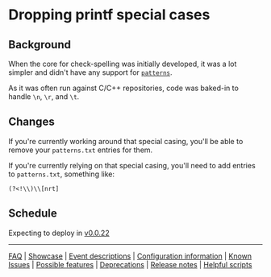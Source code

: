 # Dropping printf special cases

## Background

When the core for check-spelling was initially developed, it was a lot simpler and didn't have any support for [`patterns`](./Configuration-Examples:-patterns.md).

As it was often run against C/C++ repositories, code was baked-in to handle `\n`, `\r`, and `\t`.

## Changes

If you're currently working around that special casing, you'll be able to remove your `patterns.txt` entries for them.

If you're currently relying on that special casing, you'll need to add entries to `patterns.txt`, something like:

```
(?<!\\)\\[nrt]
```

## Schedule

Expecting to deploy in [v0.0.22](https://github.com/check-spelling/check-spelling/releases/tag/v0.0.22)

---
[FAQ](FAQ.md) | [Showcase](Showcase.md) | [Event descriptions](Event-descriptions.md) | [Configuration information](Configuration-information.md) | [Known Issues](Known-Issues.md) | [Possible features](Possible-features.md) | [Deprecations](Deprecations.md) | [Release notes](Release-notes.md) | [Helpful scripts](Helpful-scripts.md)
